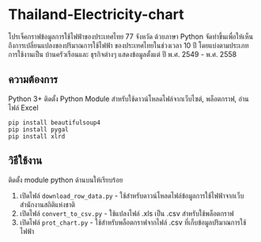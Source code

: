 ﻿# Thailand-Electricity-chart
โปรเจ็คกราฟข้อมูลการใช้ไฟฟ้าของประเทศไทย 77 จังหวัด ด้วยภาษา Python
จัดทำขึ้นเพื่อให้เห็นถึงการเปลี่ยนแปลงของปริมาณการใช้ไฟฟ้า
ของประเทศไทยในช่วงเวลา 10 ปี โดยแบ่งตามประเภทการใช้งานเป็น บ้านครัวเรือนและ ธุรกิจต่างๆ
แสดงข้อมูลตั้งแต่ ปี พ.ศ. 2549 - พ.ศ. 2558

## ความต้องการ
Python 3+
ติดตั้ง Python Module
สำหรับใช้ดาวน์โหลดไฟล์จากเว็บไซต์, พล็อตกราฟ, อ่านไฟล์ Excel
```
pip install beautifulsoup4
pip install pygal
pip install xlrd
```

## วิธีใช้งาน
ติดตั้ง module python ด้านบนให้เรียบร้อย
1. เปิดไฟล์ `download_row_data.py` - ใช้สำหรับดาวน์โหลดไฟล์ข้อมูลการใช้ไฟฟ้าจากเว็บสำนักงานสถิติแห่งชาติ
2. เปิดไฟล์ `convert_to_csv.py` - ใช้แปลงไฟล์ .xls เป็น .csv สำหรับใช้พล็อตกราฟ
3. เปิดไฟล์ `prot_chart.py` - ใช้สำหรับพล็อตกราฟจากไฟล์ .csv ที่เก็บข้อมูลปริมาณการใช้ไฟฟ้า
